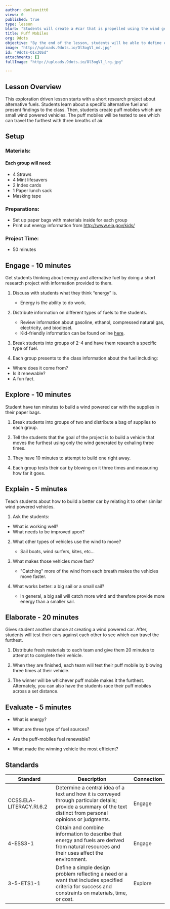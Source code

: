 ```yaml
---
author: danleavitt0
views: 0
published: true
type: lesson
blurb: "Students will create a #car that is propelled using the wind generate through blowing air at it."
title: Puff Mobiles
org: 9dots
objective: "By the end of the lesson, students will be able to define energy, list three types of fuel, and demonstrate learning by making a puff mobile."
image: "http://uploads.9dots.io/Ol3ogVl_md.jpg"
id: "9dots-OIx30Sd"
attachments: []
fullImage: "http://uploads.9dots.io/Ol3ogVl_lrg.jpg"

---
```


## Lesson Overview
This exploration driven lesson starts with a short research project about alternative fuels. Students learn about a specific alternative fuel and present findings to the class. Then, students create puff mobiles which are small wind powered vehicles. The puff mobiles will be tested to see which can travel the furthest with three breaths of air.

## Setup
### Materials:

#### Each group will need:

- 4 Straws
- 4 Mint lifesavers
- 2 Index cards
- 1 Paper lunch sack
- Masking tape

### Preparations:

- Set up paper bags with materials inside for each group
- Print out energy information from http://www.eia.gov/kids/

### Project Time:

- 50 minutes

## Engage - 10 minutes
Get students thinking about energy and alternative fuel by doing a short research project with information provided to them.

1. Discuss with students what they think “energy” is. 
	- Energy is the ability to do work. 

2. Distribute information on different types of fuels to the students.  
	- Review information about gasoline, ethanol, compressed natural gas, electricity, and biodiesel.  
    - Kid-friendly information can be found online [here](http://www.eia.gov/kids/).  
    
3. Break students into groups of 2-4 and have them research a specific type of fuel.

4. Each group presents to the class information about the fuel including:
  - Where does it come from?
  - Is it renewable?
  - A fun fact.
  
## Explore - 10 minutes
Student have ten minutes to build a wind powered car with the supplies in their paper bags.

1. Break students into groups of two and distribute a bag of supplies to each group.

2. Tell the students that the goal of the project is to build a vehicle that moves the furthest using only the wind generated by exhaling three times.  

3. They have 10 minutes to attempt to build one right away.

4. Each group tests their car by blowing on it three times and measuring how far it goes.

## Explain - 5 minutes
Teach students about how to build a better car by relating it to other similar wind powered vehicles.

1. Ask the students: 
  - What is working well?
  - What needs to be improved upon? 

2. What other types of vehicles use the wind to move?
	- Sail boats, wind surfers, kites, etc...

3. What makes those vehicles move fast? 
	- "Catching" more of the wind from each breath makes the vehicles move faster.

4. What works better: a big sail or a small sail?
	- In general, a big sail will catch more wind and therefore provide more energy than a smaller sail.

## Elaborate - 20 minutes
Gives student another chance at creating a wind powered car. After, students will test their cars against each other to see which can travel the furthest. 

1. Distribute fresh materials to each team and give them 20 minutes to attempt to complete their vehicle. 

2. When they are finished, each team will test their puff mobile by blowing three times at their vehicle. 

3. The winner will be whichever puff mobile makes it the furthest. Alternately, you can also have the students race their puff mobiles across a set distance.

## Evaluate - 5 minutes

- What is energy?

- What are three type of fuel sources?

- Are the puff-mobiles fuel renewable?

- What made the winning vehicle the most efficient?

## Standards

| Standard | Description | Connection |
| ------ | ------ | ------ |
| CCSS.ELA-LITERACY.RI.6.2 | Determine a central idea of a text and how it is conveyed through particular details; provide a summary of the text distinct from personal opinions or judgments. | Engage |
| 4-ESS3-1 | Obtain and combine information to describe that energy and fuels are derived from natural resources and their uses affect the environment. | Engage |
| 3-5-ETS1-1 | Define a simple design problem reflecting a need or a want that includes specified criteria for success and constraints on materials, time, or cost. | Explore |
